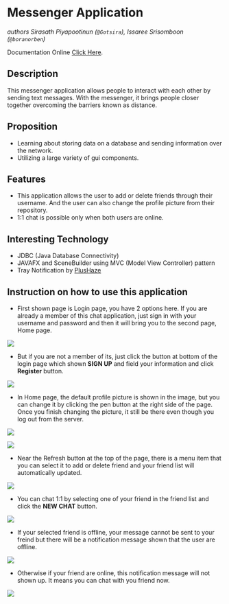# Messenger Application

*authors Sirasath Piyapootinun (`@Gotsira`),
Issaree Srisomboon (`@boranorben`)*

Documentation Online [Click Here](https://gotsira.github.io/chatapplication/).

## Description
This messenger application allows people to interact with each other by sending text messages. With the messenger, it brings people closer together overcoming the barriers known as distance.

## Proposition

- Learning about storing data on a database and sending information over the network.
- Utilizing a large variety of gui components.

## Features

- This application allows the user to add or delete friends through their username. And the user can also change the profile picture from their repository.
- 1:1 chat is possible only when both users are online.

## Interesting Technology

- JDBC (Java Database Connectivity)
- JAVAFX and SceneBuilder using MVC (Model View Controller) pattern
- Tray Notification by [PlusHaze][1]

[1]: https://github.com/PlusHaze/TrayNotification "PlusHaze"

## Instruction on how to use this application
- First shown page is Login page, you have 2 options here. If you are already a member of this chat application, just sign in with your username and password and then it will bring you to the second page, Home page.

![](http://i.imgur.com/b41EHtM.jpg)
- But if you are not a member of its, just click the button at bottom of the login page which shown **SIGN UP** and field your information and click **Register** button.

![](http://i.imgur.com/uGGNrvp.jpg)

- In Home page, the default profile picture is shown in the image, but you can change it by clicking the pen button at the right side of the page. Once you finish changing the picture, it still be there even though you log out from the server.

![](http://i.imgur.com/0baxqez.jpg)

![](http://i.imgur.com/2OZPzg3.jpg)

- Near the Refresh button at the top of the page, there is a menu item that you can select it to add or delete friend and your friend list will automatically updated.

![](http://i.imgur.com/vM4Ogzu.jpg)

- You can chat 1:1 by selecting one of your friend in the friend list and click the **NEW CHAT** button.

![](http://i.imgur.com/rmM73es.jpg)

- If your selected friend is offline, your message cannot be sent to your freind but there will be a notification message shown that the user are offline.

![](http://i.imgur.com/8V3rLej.jpg)

- Otherwise if your friend are online, this notification message will not shown up. It means you can chat with you friend now.

![](http://i.imgur.com/cymcnxL.jpg)
